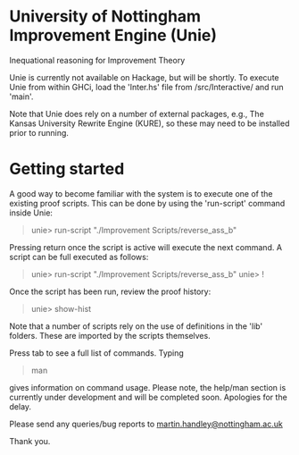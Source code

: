 
# University of Nottingham Improvement Engine (Unie)
Inequational reasoning for Improvement Theory

Unie is currently not available on Hackage, but will be shortly. To execute 
Unie from within GHCi, load the 'Inter.hs' file from /src/Interactive/ 
and run 'main'.

Note that Unie does rely on a number of external packages, e.g.,
The Kansas University Rewrite Engine (KURE), so these
may need to be installed prior to running.

# Getting started

A good way to become familiar with the system is to execute one of the
existing proof scripts. This can be done by using the 'run-script'
command inside Unie:
  
  > unie> run-script "./Improvement Scripts/reverse_ass_b"

Pressing return once the script is active will execute the next command.
A script can be full executed as follows:
  
  > unie> run-script "./Improvement Scripts/reverse_ass_b"
  > unie> !

Once the script has been run, review the proof history:

 > unie> show-hist

Note that a number of scripts rely on the use of definitions
in the 'lib' folders. These are imported by the scripts themselves.

Press tab to see a full list of commands. Typing 
 > man <command name>

gives information on command usage. Please note, the help/man section is 
currently under development and will be completed soon. Apologies for
the delay.

Please send any queries/bug reports to martin.handley@nottingham.ac.uk

Thank you.
